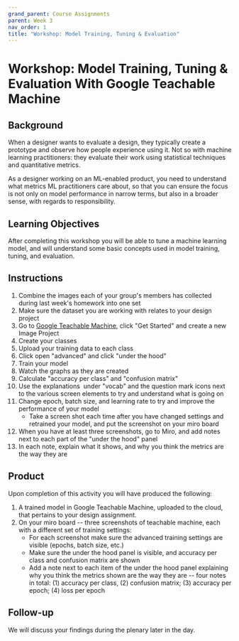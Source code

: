 ```yaml
---
grand_parent: Course Assignments
parent: Week 3
nav_order: 1
title: "Workshop: Model Training, Tuning & Evaluation"
---
```


# Workshop: Model Training, Tuning & Evaluation With Google Teachable Machine

## Background

When a designer wants to evaluate a design, they typically create a prototype and observe how people experience using it. Not so with machine learning practitioners: they evaluate their work using statistical techniques and quantitative metrics.

As a designer working on an ML-enabled product, you need to understand what metrics ML practitioners care about, so that you can ensure the focus is not only on model performance in narrow terms, but also in a broader sense, with regards to responsibility.

## Learning Objectives

After completing this workshop you will be able to tune a machine learning model, and will understand some basic concepts used in model training, tuning, and evaluation.

## Instructions

1.  Combine the images each of your group's members has collected during last week's homework into one set
2.  Make sure the dataset you are working with relates to your design project
3.  Go to [Google Teachable Machine](https://teachablemachine.withgoogle.com/), click "Get Started" and create a new Image Project
4.  Create your classes
5.  Upload your training data to each class
6.  Click open "advanced" and click "under the hood"
7.  Train your model
8.  Watch the graphs as they are created
9.  Calculate "accuracy per class" and "confusion matrix"
10. Use the explanations  under "vocab" and the question mark icons next to the various screen elements to try and understand what is going on
11. Change epoch, batch size, and learning rate to try and improve the performance of your model
    -   Take a screen shot each time after you have changed settings and retrained your model, and put the screenshot on your miro board
12. When you have at least three screenshots, go to Miro, and add notes next to each part of the "under the hood" panel
13. In each note, explain what it shows, and why you think the metrics are the way they are

## Product

Upon completion of this activity you will have produced the following:

1.  A trained model in Google Teachable Machine, uploaded to the cloud, that pertains to your design assignment.
2.  On your miro board -- three screenshots of teachable machine, each with a different set of training settings:
    -   For each screenshot make sure the advanced training settings are visible (epochs, batch size, etc.)
    -   Make sure the under the hood panel is visible, and accuracy per class and confusion matrix are shown
    -   Add a note next to each item of the under the hood panel explaining why you think the metrics shown are the way they are -- four notes in total: (1) accuracy per class, (2) confusion matrix; (3) accuracy per epoch; (4) loss per epoch

## Follow-up

We will discuss your findings during the plenary later in the day.